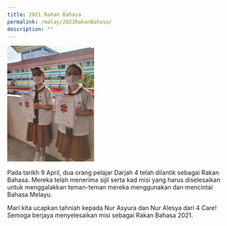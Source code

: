 ```yaml
---
title: 2021 Rakan Bahasa
permalink: /malay/2021RakanBahasa/
description: ""
---
```

<img src="/images/2021%20Rakan%20Bahasa.jpg"  style="width:40%" alt="2021 Rakan Bahasa">

Pada tarikh 9 April, dua orang pelajar Darjah 4 telah dilantik sebagai Rakan Bahasa. Mereka telah menerima sijil serta kad misi yang harus diselesaikan untuk menggalakkan teman-teman mereka menggunakan dan mencintai Bahasa Melayu.
	
Mari kita ucapkan tahniah kepada Nur Asyura dan Nur Alesya dari 4 Care! Semoga berjaya menyelesaikan misi sebagai Rakan Bahasa 2021.